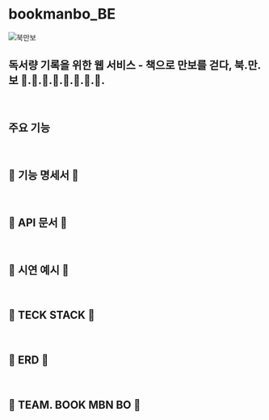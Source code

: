 # bookmanbo_BE


![북만보]()

## 독서량 기록을 위한 웹 서비스 - 책으로 만보를 걷다, 북.만.보 📖.👣.📖.👣.📖.👣.📖.👣.
<br>

## 주요 기능
<br>

## 📖 기능 명세서 👣
<br>

## 📖 API 문서 👣
<br>

## 📖 시연 예시 👣
<br>

## 📖 TECK STACK 👣
<br>

## 📖 ERD 👣
<br>

## 📖 TEAM. BOOK MBN BO 👣
<br>





